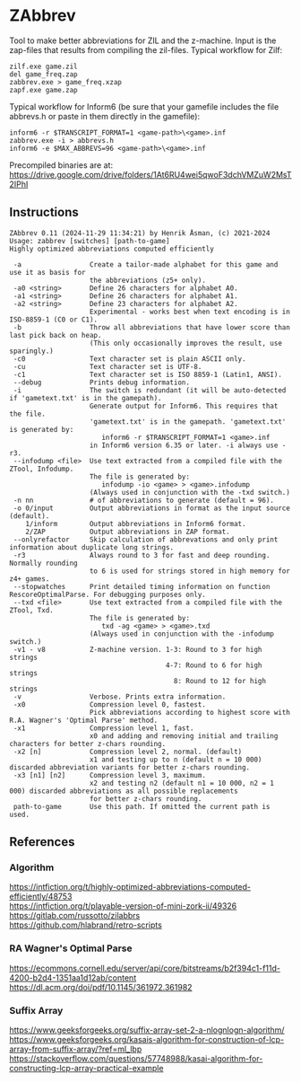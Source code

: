 # ZAbbrev
Tool to make better abbreviations for ZIL and the z-machine. Input is the zap-files that results from compiling the zil-files. Typical workflow for Zilf:

    zilf.exe game.zil
    del game_freq.zap
    zabbrev.exe > game_freq.xzap
    zapf.exe game.zap
    
Typical workflow for Inform6 (be sure that your gamefile includes the file abbrevs.h or paste in them directly in the gamefile):

    inform6 -r $TRANSCRIPT_FORMAT=1 <game-path>\<game>.inf
    zabbrev.exe -i > abbrevs.h
    inform6 -e $MAX_ABBREVS=96 <game-path>\<game>.inf
    
Precompiled binaries are at: https://drive.google.com/drive/folders/1At6RU4wei5qwoF3dchVMZuW2MsT2IPhI

## Instructions

    ZAbbrev 0.11 (2024-11-29 11:34:21) by Henrik Åsman, (c) 2021-2024
    Usage: zabbrev [switches] [path-to-game]
    Highly optimized abbreviations computed efficiently

     -a                 Create a tailor-made alphabet for this game and use it as basis for
                        the abbreviations (z5+ only).
     -a0 <string>       Define 26 characters for alphabet A0.
     -a1 <string>       Define 26 characters for alphabet A1.
     -a2 <string>       Define 23 characters for alphabet A2.
                        Experimental - works best when text encoding is in ISO-8859-1 (C0 or C1).
     -b                 Throw all abbreviations that have lower score than last pick back on heap.
                        (This only occasionally improves the result, use sparingly.)
     -c0                Text character set is plain ASCII only.
     -cu                Text character set is UTF-8.
     -c1                Text character set is ISO 8859-1 (Latin1, ANSI).
     --debug            Prints debug information.
     -i                 The switch is redundant (it will be auto-detected if 'gametext.txt' is in the gamepath).
                        Generate output for Inform6. This requires that the file.
                        'gametext.txt' is in the gamepath. 'gametext.txt' is generated by:
                           inform6 -r $TRANSCRIPT_FORMAT=1 <game>.inf
                        in Inform6 version 6.35 or later. -i always use -r3.
     --infodump <file>  Use text extracted from a compiled file with the ZTool, Infodump.
                        The file is generated by:
                           infodump -io <game> > <game>.infodump
                        (Always used in conjunction with the -txd switch.)
     -n nn              # of abbreviations to generate (default = 96).
     -o 0/input         Output abbreviations in format as the input source (default).
        1/inform        Output abbreviations in Inform6 format.
        2/ZAP           Output abbreviations in ZAP format.
     --onlyrefactor     Skip calculation of abbrevations and only print information about duplicate long strings.
     -r3                Always round to 3 for fast and deep rounding. Normally rounding
                        to 6 is used for strings stored in high memory for z4+ games.
     --stopwatches      Print detailed timing information on function RescoreOptimalParse. For debugging purposes only.
     --txd <file>       Use text extracted from a compiled file with the ZTool, Txd.
                        The file is generated by:
                           txd -ag <game> > <game>.txd
                        (Always used in conjunction with the -infodump switch.)
     -v1 - v8           Z-machine version. 1-3: Round to 3 for high strings
                                           4-7: Round to 6 for high strings
                                             8: Round to 12 for high strings
     -v                 Verbose. Prints extra information.
     -x0                Compression level 0, fastest.
                        Pick abbreviations according to highest score with R.A. Wagner's 'Optimal Parse' method.
     -x1                Compression level 1, fast.
                        x0 and adding and removing initial and trailing characters for better z-chars rounding.
     -x2 [n]            Compression level 2, normal. (default)
                        x1 and testing up to n (default n = 10 000) discarded abbreviation variants for better z-chars rounding.
     -x3 [n1] [n2]      Compression level 3, maximum.
                        x2 and testing n2 (default n1 = 10 000, n2 = 1 000) discarded abbreviations as all possible replacements
                        for better z-chars rounding.
     path-to-game       Use this path. If omitted the current path is used.
    
## References
### Algorithm
https://intfiction.org/t/highly-optimized-abbreviations-computed-efficiently/48753  
https://intfiction.org/t/playable-version-of-mini-zork-ii/49326
https://gitlab.com/russotto/zilabbrs  
https://github.com/hlabrand/retro-scripts  
### RA Wagner's Optimal Parse
https://ecommons.cornell.edu/server/api/core/bitstreams/b2f394c1-f11d-4200-b2d4-1351aa1d12ab/content
https://dl.acm.org/doi/pdf/10.1145/361972.361982
### Suffix Array
https://www.geeksforgeeks.org/suffix-array-set-2-a-nlognlogn-algorithm/
https://www.geeksforgeeks.org/kasais-algorithm-for-construction-of-lcp-array-from-suffix-array/?ref=ml_lbp
https://stackoverflow.com/questions/57748988/kasai-algorithm-for-constructing-lcp-array-practical-example
